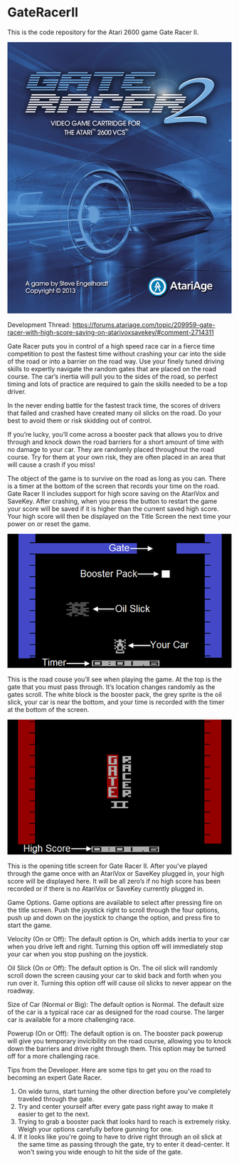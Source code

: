 # GateRacerII
This is the code repository for the Atari 2600 game Gate Racer II.

<img><img src="https://github.com/AtariusMaximus/GateRacerII/blob/main/GateRacerII_Artwork.png">

Development Thread: https://forums.atariage.com/topic/209959-gate-racer-with-high-score-saving-on-atarivoxsavekey/#comment-2714311

Gate Racer puts you in control of a high speed race car in a fierce time competition to post the fastest time without crashing your car into the side of the road or into a barrier on the road way.  Use your finely tuned driving skills to expertly navigate the random gates that are placed on the road course.  The car’s inertia will pull you to the sides of the road, so perfect timing and lots of practice are required to gain the skills needed to be a top driver.

In the never ending battle for the fastest track time, the scores of drivers that failed and crashed have created many oil slicks on the road. Do your best to avoid them or risk skidding out of control.

If you’re lucky, you’ll come across a booster pack that allows you to drive through and knock down the road barriers for a short amount of time with no damage to your car.  They are randomly placed throughout the road course.  Try for them at your own risk, they are often placed in an area that will cause a crash if you miss!

The object of the game is to survive on the road as long as you can. There is a timer at the bottom of the screen that records your time on the road.  Gate Racer II includes support for high score saving on the AtariVox and SaveKey.  After crashing, when you press the button to restart the game your score will be saved if it is higher than the current saved high score.  Your high score will then be displayed on the Title Screen the next time your power on or reset the game.

<img><img src="https://github.com/AtariusMaximus/GateRacerII/blob/main/Example1.png">

This is the road couse you’ll see when playing the game. At the top is the gate that you must pass through. It’s location changes randomly as the gates scroll. The white block is the booster pack, the grey sprite is the oil slick, your car is near the bottom, and your time is recorded with the timer at the bottom of the screen.

<img><img src="https://github.com/AtariusMaximus/GateRacerII/blob/main/Example2.png">

This is the opening title screen for Gate Racer II. After you’ve played through the game once with an AtariVox or SaveKey plugged in, your high score will be displayed here.  It will be all zero’s if no high score has been recorded or if there is no AtariVox or SaveKey currently plugged in.

Game Options.  Game options are available to select after pressing fire on the title screen.  Push the joystick right to scroll through the four options, push up and down on the joystick to change the option, and press fire to start the game.

Velocity (On or Off):  The default option is On, which adds inertia to your car when you drive left and right.  Turning this option off will immediately stop your car when you stop pushing on the joystick.

Oil Slick (On or Off):  The default option is On.  The oil slick will randomly scroll down the screen causing your car to skid back and forth when you run over it.  Turning this option off will cause oil slicks to never appear on the roadway.

Size of Car (Normal or Big):  The default option is Normal.  The default size of the car is a typical race car as designed for the road course. The larger car is available for a more challenging race.

Powerup (On or Off):  The default option is on.  The booster pack powerup will give you temporary invicibility on the road course, allowing you to knock down the barriers and drive right through them. This option may be turned off for a more challenging race.

Tips from the Developer.  Here are some tips to get you on the road to becoming an expert Gate Racer.

1. On wide turns, start turning the other direction before you've completely traveled through the gate.
2. Try and center yourself after every gate pass right away to make it easier to get to the next.
3. Trying to grab a booster pack that looks hard to reach is extremely risky.  Weigh your options carefully before gunning for one.
4. If it looks like you're going to have to drive right through an oil slick at the same time as passing through the gate, try to enter it dead-center. It won't swing you wide enough to hit the side of the gate.
